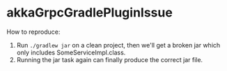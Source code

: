 # akkaGrpcGradlePluginIssue
How to reproduce:
1. Run `./gradlew jar` on a clean project, then we'll get a broken jar which only includes SomeServiceImpl.class.
2. Running the jar task again can finally produce the correct jar file.
